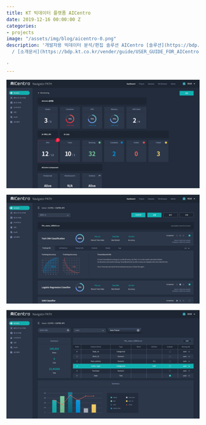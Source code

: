 ```yaml
---
title: KT 빅데이터 플랫폼 AICentro
date: 2019-12-16 00:00:00 Z
categories:
- projects
image: "/assets/img/blog/aicentro-0.png"
description: '개발자용 빅데이터 분석/편집 솔루션 AICentro [솔루션](https://bdp.kt.co.kr/invoke/SOKBP3002/)
  / [소개문서](https://bdp.kt.co.kr/vender/guide/USER_GUIDE_FOR_AICentro.pdf)

'
---
```


![](/assets/img/blog/aicentro-1.png)

![](/assets/img/blog/aicentro-2.png)

![](/assets/img/blog/aicentro-3.png)